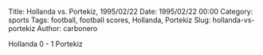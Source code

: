 Title: Hollanda vs. Portekiz, 1995/02/22
Date: 1995/02/22 00:00
Category: sports
Tags: football, football scores, Hollanda, Portekiz
Slug: hollanda-vs-portekiz
Author: carbonero


Hollanda 0 - 1 Portekiz
